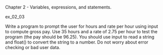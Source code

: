 Chapter 2 - Variables, expressions, and statements.

ex_02_03

Write a program to prompt the user for hours and rate per hour using input to compute gross pay. Use 35 hours and a rate of 2.75 per hour to test the program (the pay should be 96.25). You should use input to read a string and float() to convert the string to a number. Do not worry about error checking or bad user data.